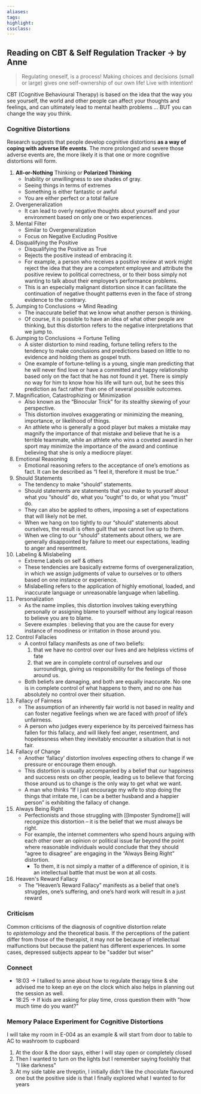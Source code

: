 ```yaml
---
aliases:  
tags:
highlight:  
cssclass:
---
```


## Reading on CBT & Self Regulation Tracker → by Anne
> Regulating oneself, is a process! Making choices and decisions (small or large) gives one self-ownership of our own life! Live with intention!

CBT (Cognitive Behavioural Therapy) is based on the idea that the way you see yourself, the world and other people can affect your thoughts and feelings, and can ultimately lead to mental health problems ... BUT you can change the way you think.



### Cognitive Distortions

Research suggests that people develop cognitive distortions **as a way of coping with adverse life events**. The more prolonged and severe those adverse events are, the more likely it is that one or more cognitive distortions will form.

1. **All-or-Nothing** Thinking or **Polarized Thinking**
	- Inability or unwillingness to see shades of gray.
	- Seeing things in terms of extremes
	- Something is either fantastic or awful
	- You are either perfect or a total failure
2. Overgeneralization
	- It can lead to overly negative thoughts about yourself and your environment based on only one or two experiences.
3. Mental Filter
	- Similar to Overgeneralization
	- Focus on Negative Excluding Positive
4. Disqualifying the Positive
	- Disqualifying the Positive as True
	- Rejects the positive instead of embracing it.
	- For example, a person who receives a positive review at work might reject the idea that they are a competent employee and attribute the positive review to political correctness, or to their boss simply not wanting to talk about their employee’s performance problems.
	- This is an especially malignant distortion since it can facilitate the continuation of negative thought patterns even in the face of strong evidence to the contrary.
5. Jumping to Conclusions → Mind Reading
	- The inaccurate belief that we know what another person is thinking.
	- Of course, it is possible to have an idea of what other people are thinking, but this distortion refers to the negative interpretations that we jump to.
6. Jumping to Conclusions → Fortune Telling
	- A sister distortion to mind reading, fortune telling refers to the tendency to make conclusions and predictions based on little to no evidence and holding them as gospel truth.
	- One example of fortune-telling is a young, single man predicting that he will never find love or have a committed and happy relationship based only on the fact that he has not found it yet. There is simply no way for him to know how his life will turn out, but he sees this prediction as fact rather than one of several possible outcomes.
7. Magnification, Catastrophizing or Minimization
	- Also known as the “Binocular Trick” for its stealthy skewing of your perspective.
	- This distortion involves exaggerating or minimizing the meaning, importance, or likelihood of things.
	- An athlete who is generally a good player but makes a mistake may magnify the importance of that mistake and believe that he is a terrible teammate, while an athlete who wins a coveted award in her sport may minimize the importance of the award and continue believing that she is only a mediocre player.
8. Emotional Reasoning
	- Emotional reasoning refers to the acceptance of one’s emotions as fact. It can be described as “I feel it, therefore it must be true.”
9. Should Statements
	- The tendency to make “should” statements.
	- Should statements are statements that you make to yourself about what you “should” do, what you “ought” to do, or what you “must” do.
	- They can also be applied to others, imposing a set of expectations that will likely not be met.
	- When we hang on too tightly to our “should” statements about ourselves, the result is often guilt that we cannot live up to them.
	- When we cling to our “should” statements about others, we are generally disappointed by failure to meet our expectations, leading to anger and resentment.
10. Labeling & Mislabeling
	- Extreme Labels on self & others
	- These tendencies are basically extreme forms of overgeneralization, in which we assign judgments of value to ourselves or to others based on one instance or experience.
	- Mislabelling refers to the application of highly emotional, loaded, and inaccurate language or unreasonable language when labelling.
11. Personalization
	- As the name implies, this distortion involves taking everything personally or assigning blame to yourself without any logical reason to believe you are to blame.
	- Severe examples : believing that you are the cause for every instance of moodiness or irritation in those around you.
12. Control Fallacies
	- A control fallacy manifests as one of two beliefs: 
		1. that we have no control over our lives and are helpless victims of fate 
		2. that we are in complete control of ourselves and our surroundings, giving us responsibility for the feelings of those around us. 
	- Both beliefs are damaging, and both are equally inaccurate. No one is in complete control of what happens to them, and no one has absolutely no control over their situation.
13. Fallacy of Fairness
	- The assumption of an inherently fair world is not based in reality and can foster negative feelings when we are faced with proof of life’s unfairness. 
	- A person who judges every experience by its perceived fairness has fallen for this fallacy, and will likely feel anger, resentment, and hopelessness when they inevitably encounter a situation that is not fair.
14. Fallacy of Change
	- Another ‘fallacy’ distortion involves expecting others to change if we pressure or encourage them enough. 
	- This distortion is usually accompanied by a belief that our happiness and success rests on other people, leading us to believe that forcing those around us to change is the only way to get what we want. 
	- A man who thinks “If I just encourage my wife to stop doing the things that irritate me, I can be a better husband and a happier person” is exhibiting the fallacy of change.
15. Always Being Right
	- Perfectionists and those struggling with [[Imposter Syndrome]] will recognize this distortion – it is the belief that we must always be right.
	- For example, the internet commenters who spend hours arguing with each other over an opinion or political issue far beyond the point where reasonable individuals would conclude that they should “agree to disagree” are engaging in the “Always Being Right” distortion. 
		- To them, it is not simply a matter of a difference of opinion, it is an intellectual battle that must be won at all costs.
16. Heaven's Reward Fallacy
	- The “Heaven’s Reward Fallacy” manifests as a belief that one’s struggles, one’s suffering, and one’s hard work will result in a just reward


### Criticism
Common criticisms of the diagnosis of cognitive distortion relate to *epistemology* and the theoretical basis. If the perceptions of the patient differ from those of the therapist, it may not be because of intellectual malfunctions but because the patient has different experiences. In some cases, depressed subjects appear to be "sadder but wiser"


### Connect
- 18:03 → I talked to anne about how to regulate therapy time & she advised me to keep an eye on the clock which also helps in planning out the session as well.
- 18:25 → If kids are asking for play time, cross question them with "how much time do you want?"


### Memory Palace Experiment for Cognitive Distortions

I will take my room in E-004 as an example & will start from door to table to AC to washroom to cupboard

1. At the door & the door says, either I will stay open or completely closed
2. Then I wanted to turn on the lights but I remember saying foolishly that "I like darkness"
3. At my side table are threptin, I initially didn't like the chocolate flavoured one but the positive side is that I finally explored what I wanted to for years